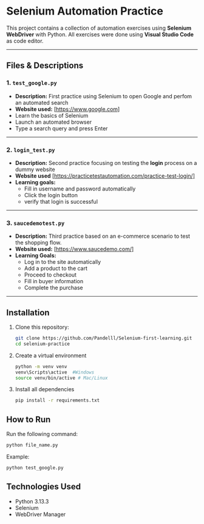 # Selenium Automation Practice

This project contains a collection of automation exercises using **Selenium WebDriver** with Python.
All exercises were done using **Visual Studio Code** as code editor.

---

## Files & Descriptions

### 1. `test_google.py`
- **Description:**
  First practice using Selenium to open Google and perfom an automated search
- **Website used:**
  [https://www.google.com]
- Learn the basics of Selenium
- Launch an automated browser
- Type a search query and press Enter

---

### 2. `login_test.py`
- **Description:**
  Second practice focusing on testing the **login** process on a dummy website
- **Website used**
  [https://practicetestautomation.com/practice-test-login/]
- **Learning goals:**
  - Fill in username and password automatically
  - Click the login button
  - verify that login is successful

---

### 3. `saucedemotest.py`
- **Description:**
  Third practice based on an e-commerce scenario to test the shopping flow.
- **Website used:**
  [https://www.saucedemo.com/]
- **Learning Goals:**
  - Log in to the site automatically
  - Add a product to the cart
  - Proceed to checkout
  - Fill in buyer information
  - Complete the purchase
 
---

## Installation
1. Clone this repository:
   ```bash
   git clone https://github.com/Pandelll/Selenium-first-learning.git
   cd selenium-practice
   ```
2. Create a virtual environment
   ```bash
   python -m venv venv
   venv\Scripts\active  #Windows
   source venv/bin/active # Mac/Linux
   ```
3. Install all dependencies
   ```bash
   pip install -r requirements.txt
   ```
## How to Run

Run the following command:
```bash
python file_name.py
```

Example:
```bash
python test_google.py
```

## Technologies Used

- Python 3.13.3
- Selenium
- WebDriver Manager


